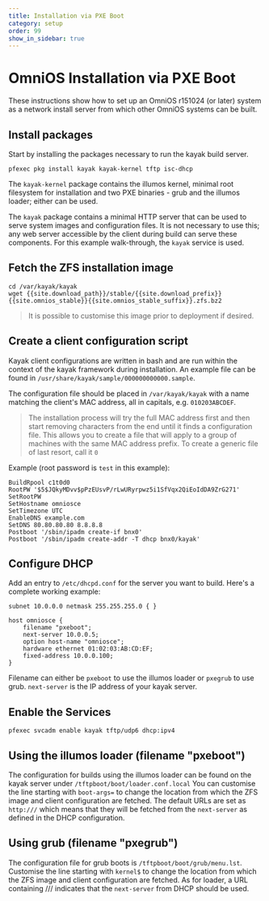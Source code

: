 ```yaml
---
title: Installation via PXE Boot
category: setup
order: 99
show_in_sidebar: true
---
```


# OmniOS Installation via PXE Boot

These instructions show how to set up an OmniOS r151024 (or later) system
as a network install server from which other OmniOS systems can be built.

## Install packages

Start by installing the packages necessary to run the kayak build server.

```
pfexec pkg install kayak kayak-kernel tftp isc-dhcp
```

The `kayak-kernel` package contains the illumos kernel, minimal root
filesystem for installation and two PXE binaries - grub and the illumos
loader; either can be used.

The `kayak` package contains a minimal HTTP server that can be used to
serve system images and configuration files. It is not necessary to use this;
any web server accessible by the client during build can serve these
components. For this example walk-through, the `kayak` service is used.

## Fetch the ZFS installation image

```
cd /var/kayak/kayak
wget {{site.download_path}}/stable/{{site.download_prefix}}{{site.omnios_stable}}{{site.omnios_stable_suffix}}.zfs.bz2
```

> It is possible to customise this image prior to deployment if desired.

## Create a client configuration script

Kayak client configurations are written in bash and are run within the context
of the kayak framework during installation. An example file can be found in
`/usr/share/kayak/sample/000000000000.sample`.

The configuration file should be placed in `/var/kayak/kayak` with a name
matching the client's MAC address, all in capitals, e.g. `010203ABCDEF`.

> The installation process will try the full MAC address first and then
> start removing characters from the end until it finds a configuration
> file. This allows you to create a file that will apply to a group of
> machines with the same MAC address prefix. To create a generic file of
> last resort, call it `0`

Example (root password is `test` in this example):

```
BuildRpool c1t0d0
RootPW '$5$JQkyMDvv$pPzEUsvP/rLwURyrpwz5i1SfVqx2QiEoIdDA9ZrG271'
SetRootPW
SetHostname omniosce
SetTimezone UTC
EnableDNS example.com
SetDNS 80.80.80.80 8.8.8.8
Postboot '/sbin/ipadm create-if bnx0'
Postboot '/sbin/ipadm create-addr -T dhcp bnx0/kayak'
```

## Configure DHCP

Add an entry to `/etc/dhcpd.conf` for the server you want to build.
Here's a complete working example:

```
subnet 10.0.0.0 netmask 255.255.255.0 { }

host omniosce {
	filename "pxeboot";
	next-server 10.0.0.5;
	option host-name "omniosce";
	hardware ethernet 01:02:03:AB:CD:EF;
	fixed-address 10.0.0.100;
}

```

Filename can either be `pxeboot` to use the illumos loader or `pxegrub` to
use grub.
`next-server` is the IP address of your kayak server.

## Enable the Services

```
pfexec svcadm enable kayak tftp/udp6 dhcp:ipv4
```

## Using the illumos loader (filename "pxeboot")

The configuration for builds using the illumos loader can be found
on the kayak server under `/tftpboot/boot/loader.conf.local`
You can customise the line starting with `boot-args=` to change the location
from which the ZFS image and client configuration are fetched. The default
URLs are set as `http:///` which means that they will be fetched from the
`next-server` as defined in the DHCP configuration.

## Using grub (filename "pxegrub")

The configuration file for grub boots is `/tftpboot/boot/grub/menu.lst`.
Customise the line starting with `kernel$` to change the location from
which the ZFS image and client configuration are fetched. As for loader,
a URL containing /// indicates that the `next-server` from DHCP should be
used.

